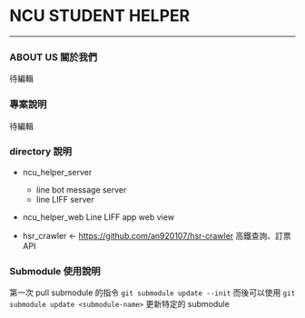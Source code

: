 # NCU STUDENT HELPER
---
### ABOUT US 關於我們
待編輯

### 專案說明
待編輯

### directory 說明

* ncu_helper_server
    * line bot message server
    * line LIFF server

* ncu_helper_web
   Line LIFF app web view

* hsr_crawler <- https://github.com/an920107/hsr-crawler
   高鐵查詢、訂票 API

### Submodule 使用說明

第一次 pull submodule 的指令 `git submodule update --init`
而後可以使用 `git submodule update <submodule-name>` 更新特定的 submodule
